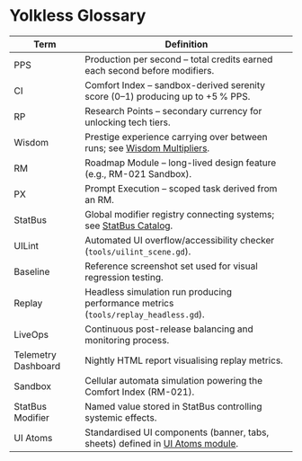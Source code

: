 # Yolkless Glossary

| Term | Definition |
|------|-------------|
| PPS | Production per second – total credits earned each second before modifiers. |
| CI | Comfort Index – sandbox-derived serenity score (0–1) producing up to +5 % PPS. |
| RP | Research Points – secondary currency for unlocking tech tiers. |
| Wisdom | Prestige experience carrying over between runs; see [Wisdom Multipliers](design/Wisdom_Multipliers.md). |
| RM | Roadmap Module – long-lived design feature (e.g., RM-021 Sandbox). |
| PX | Prompt Execution – scoped task derived from an RM. |
| StatBus | Global modifier registry connecting systems; see [StatBus Catalog](architecture/StatBus_Catalog.md). |
| UILint | Automated UI overflow/accessibility checker (`tools/uilint_scene.gd`). |
| Baseline | Reference screenshot set used for visual regression testing. |
| Replay | Headless simulation run producing performance metrics (`tools/replay_headless.gd`). |
| LiveOps | Continuous post-release balancing and monitoring process. |
| Telemetry Dashboard | Nightly HTML report visualising replay metrics. |
| Sandbox | Cellular automata simulation powering the Comfort Index (RM-021). |
| StatBus Modifier | Named value stored in StatBus controlling systemic effects. |
| UI Atoms | Standardised UI components (banner, tabs, sheets) defined in [UI Atoms module](modules/ui_atoms.md). |
